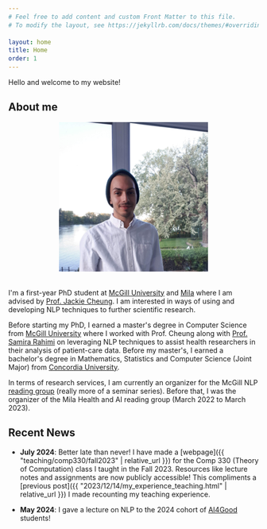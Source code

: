 ```yaml
---
# Feel free to add content and custom Front Matter to this file.
# To modify the layout, see https://jekyllrb.com/docs/themes/#overriding-theme-defaults

layout: home
title: Home
order: 1
---
```


Hello and welcome to my website! 

## About me

<!-- <div style="overflow:auto;text-align:center;">
</div> -->

<div style="text-align: center;">
    <img style="max-width:300px; height:auto;"  src="cspino.png"/>
</div>

<br>

I'm a first-year PhD student at [McGill University](https://www.cs.mcgill.ca/) and [Mila](https://mila.quebec/en/) where I am advised by [Prof. Jackie Cheung](https://www.cs.mcgill.ca/~jcheung/index.html). I am interested in ways of using and developing NLP techniques to further scientific research.

Before starting my PhD, I earned a master's degree in Computer Science from [McGill University](https://www.cs.mcgill.ca/) where I worked with Prof. Cheung along with [Prof. Samira Rahimi](https://rahimislab.ca/) on leveraging NLP techniques to assist health researchers in their analysis of patient-care data. Before my master's, I earned a bachelor's degree in Mathematics, Statistics and Computer Science (Joint Major) from [Concordia University](https://www.concordia.ca/).

In terms of research services, I am currently an organizer for the McGill NLP [reading group](https://mcgill-nlp.github.io/reading-group/) (really more of a seminar series). Before that, I was the organizer of the Mila Health and AI reading group (March 2022 to March 2023).


## Recent News

- **July 2024**: Better late than never! I have made a [webpage]({{ "teaching/comp330/fall2023" | relative_url }}) for the Comp 330 (Theory of Computation) class I taught in the Fall 2023. Resources like lecture notes and assignments are now publicly accessible! This compliments a [previous post]({{ "2023/12/14/my_experience_teaching.html" | relative_url }}) I made recounting my teaching experience.

- **May 2024**: I gave a lecture on NLP to the 2024 cohort of [AI4Good](https://www.ai4goodlab.com/) students!



